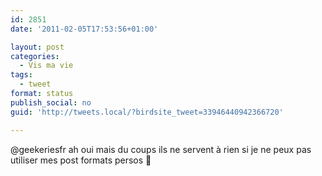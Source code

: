 ```yaml
---
id: 2851
date: '2011-02-05T17:53:56+01:00'

layout: post
categories:
  - Vis ma vie
tags:
  - tweet
format: status
publish_social: no
guid: 'http://tweets.local/?birdsite_tweet=33946440942366720'

---
```


@geekeriesfr ah oui mais du coups ils ne servent à rien si je ne peux pas utiliser mes post formats persos 🙁